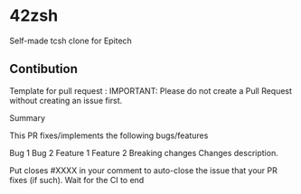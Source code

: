 # 42zsh

Self-made tcsh clone for Epitech

## Contibution
Template for pull request :
IMPORTANT: Please do not create a Pull Request without creating an issue first.

Summary

This PR fixes/implements the following bugs/features

Bug 1
Bug 2
Feature 1
Feature 2
Breaking changes
Changes description.

Put closes #XXXX in your comment to auto-close the issue that your PR fixes (if such).
Wait for the CI to end
